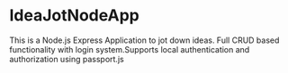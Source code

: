 # IdeaJotNodeApp
This is a Node.js Express Application to jot down ideas. Full CRUD based functionality with login system.Supports local authentication and authorization using passport.js
